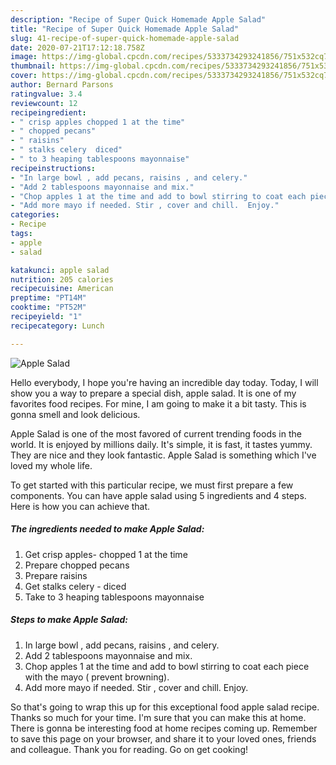 ```yaml
---
description: "Recipe of Super Quick Homemade Apple Salad"
title: "Recipe of Super Quick Homemade Apple Salad"
slug: 41-recipe-of-super-quick-homemade-apple-salad
date: 2020-07-21T17:12:18.758Z
image: https://img-global.cpcdn.com/recipes/5333734293241856/751x532cq70/apple-salad-recipe-main-photo.jpg
thumbnail: https://img-global.cpcdn.com/recipes/5333734293241856/751x532cq70/apple-salad-recipe-main-photo.jpg
cover: https://img-global.cpcdn.com/recipes/5333734293241856/751x532cq70/apple-salad-recipe-main-photo.jpg
author: Bernard Parsons
ratingvalue: 3.4
reviewcount: 12
recipeingredient:
- " crisp apples chopped 1 at the time"
- " chopped pecans"
- " raisins"
- " stalks celery  diced"
- " to 3 heaping tablespoons mayonnaise"
recipeinstructions:
- "In large bowl , add pecans, raisins , and celery."
- "Add 2 tablespoons mayonnaise and mix."
- "Chop apples 1 at the time and add to bowl stirring to coat each piece with the mayo ( prevent browning)."
- "Add more mayo if needed. Stir , cover and chill.  Enjoy."
categories:
- Recipe
tags:
- apple
- salad

katakunci: apple salad 
nutrition: 205 calories
recipecuisine: American
preptime: "PT14M"
cooktime: "PT52M"
recipeyield: "1"
recipecategory: Lunch

---
```



![Apple Salad](https://img-global.cpcdn.com/recipes/5333734293241856/751x532cq70/apple-salad-recipe-main-photo.jpg)

Hello everybody, I hope you're having an incredible day today. Today, I will show you a way to prepare a special dish, apple salad. It is one of my favorites food recipes. For mine, I am going to make it a bit tasty. This is gonna smell and look delicious.



Apple Salad is one of the most favored of current trending foods in the world. It is enjoyed by millions daily. It's simple, it is fast, it tastes yummy. They are nice and they look fantastic. Apple Salad is something which I've loved my whole life.


To get started with this particular recipe, we must first prepare a few components. You can have apple salad using 5 ingredients and 4 steps. Here is how you can achieve that.

##### The ingredients needed to make Apple Salad:

1. Get  crisp apples- chopped 1 at the time
1. Prepare  chopped pecans
1. Prepare  raisins
1. Get  stalks celery - diced
1. Take  to 3 heaping tablespoons mayonnaise




##### Steps to make Apple Salad:

1. In large bowl , add pecans, raisins , and celery.
1. Add 2 tablespoons mayonnaise and mix.
1. Chop apples 1 at the time and add to bowl stirring to coat each piece with the mayo ( prevent browning).
1. Add more mayo if needed. Stir , cover and chill.  Enjoy.




So that's going to wrap this up for this exceptional food apple salad recipe. Thanks so much for your time. I'm sure that you can make this at home. There is gonna be interesting food at home recipes coming up. Remember to save this page on your browser, and share it to your loved ones, friends and colleague. Thank you for reading. Go on get cooking!

